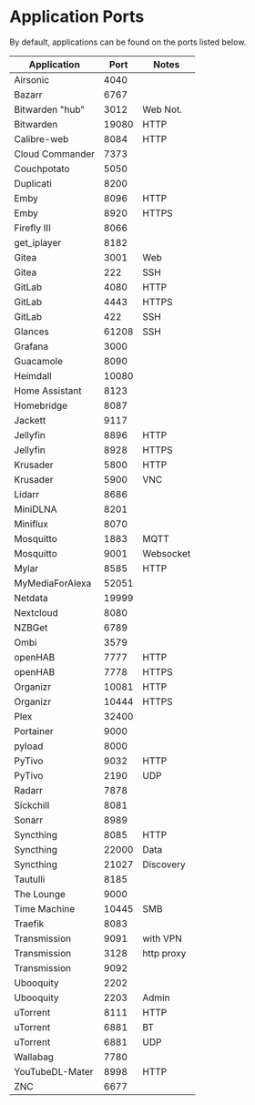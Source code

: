 # Application Ports

By default, applications can be found on the ports listed below.

| Application     | Port  | Notes      |
| --------------- | ----- | ---------- |
| Airsonic        | 4040  |            |
| Bazarr          | 6767  |            |
| Bitwarden "hub" | 3012  | Web Not.   |
| Bitwarden       | 19080 | HTTP       |
| Calibre-web     | 8084  | HTTP       |
| Cloud Commander | 7373  |            |
| Couchpotato     | 5050  |            |
| Duplicati       | 8200  |            |
| Emby            | 8096  | HTTP       |
| Emby            | 8920  | HTTPS      |
| Firefly III     | 8066  |            |
| get_iplayer     | 8182  |            |
| Gitea           | 3001  | Web        |
| Gitea           | 222   | SSH        |
| GitLab          | 4080  | HTTP       |
| GitLab          | 4443  | HTTPS      |
| GitLab          | 422   | SSH        |
| Glances         | 61208 | SSH        |
| Grafana         | 3000  |            |
| Guacamole       | 8090  |            |
| Heimdall        | 10080 |            |
| Home Assistant  | 8123  |            |
| Homebridge      | 8087  |            |
| Jackett         | 9117  |            |
| Jellyfin        | 8896  | HTTP       |
| Jellyfin        | 8928  | HTTPS      |
| Krusader        | 5800  | HTTP       |
| Krusader        | 5900  | VNC        |
| Lidarr          | 8686  |            |
| MiniDLNA        | 8201  |            |
| Miniflux        | 8070  |            |
| Mosquitto       | 1883  | MQTT       |
| Mosquitto       | 9001  | Websocket  |
| Mylar           | 8585  | HTTP       |
| MyMediaForAlexa | 52051 |            |
| Netdata         | 19999 |            |
| Nextcloud       | 8080  |            |
| NZBGet          | 6789  |            |
| Ombi            | 3579  |            |
| openHAB         | 7777  | HTTP       |
| openHAB         | 7778  | HTTPS      |
| Organizr        | 10081 | HTTP       |
| Organizr        | 10444 | HTTPS      |
| Plex            | 32400 |            |
| Portainer       | 9000  |            |
| pyload          | 8000  |            |
| PyTivo          | 9032  | HTTP       |
| PyTivo          | 2190  | UDP        |
| Radarr          | 7878  |            |
| Sickchill       | 8081  |            |
| Sonarr          | 8989  |            |
| Syncthing       | 8085  | HTTP       |
| Syncthing       | 22000 | Data       |
| Syncthing       | 21027 | Discovery  |
| Tautulli        | 8185  |            |
| The Lounge      | 9000  |            |
| Time Machine    | 10445 | SMB        |
| Traefik         | 8083  |            |
| Transmission    | 9091  | with VPN   |
| Transmission    | 3128  | http proxy |
| Transmission    | 9092  |            |
| Ubooquity       | 2202  |            |
| Ubooquity       | 2203  | Admin      |
| uTorrent        | 8111  | HTTP       |
| uTorrent        | 6881  | BT         |
| uTorrent        | 6881  | UDP        |
| Wallabag        | 7780  |            |
| YouTubeDL-Mater | 8998  | HTTP       |
| ZNC             | 6677  |            |
